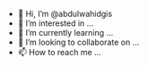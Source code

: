 - 👋 Hi, I’m @abdulwahidgis
- 👀 I’m interested in ...
- 🌱 I’m currently learning ...
- 💞️ I’m looking to collaborate on ...
- 📫 How to reach me ...

<!---
abdulwahidgis/abdulwahidgis is a ✨ special ✨ repository because its `README.md` (this file) appears on your GitHub profile.
You can click the Preview link to take a look at your changes.
--->
